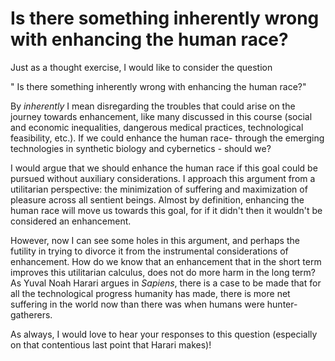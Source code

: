 # Is there something inherently wrong with enhancing the human race?

Just as a thought exercise, I would like to consider the question 

" Is there something inherently wrong with enhancing the human race?"

By *inherently* I mean disregarding the troubles that could arise on the journey towards enhancement, like many discussed in this course (social and economic inequalities, dangerous medical practices, technological feasibility, etc.). If we could enhance the human race- through the emerging technologies in synthetic biology and cybernetics - should we? 

I would argue that we should enhance the human race if this goal could be pursued without auxiliary considerations. I approach this argument from a utilitarian perspective: the minimization of suffering and maximization of pleasure across all sentient beings. Almost by definition, enhancing the human race will move us towards this goal, for if it didn't then it wouldn't be considered an enhancement. 

However, now I can see some holes in this argument, and perhaps the futility in trying to divorce it from the instrumental considerations of enhancement. How do we know that an enhancement that in the short term improves this utilitarian calculus, does not do more harm in the long term? As Yuval Noah Harari argues in *Sapiens*, there is a case to be made that for all the technological progress humanity has made, there is more net suffering in the world now than there was when humans were hunter-gatherers. 


As always, I would love to hear your responses to this question (especially on that contentious last point that Harari makes)!